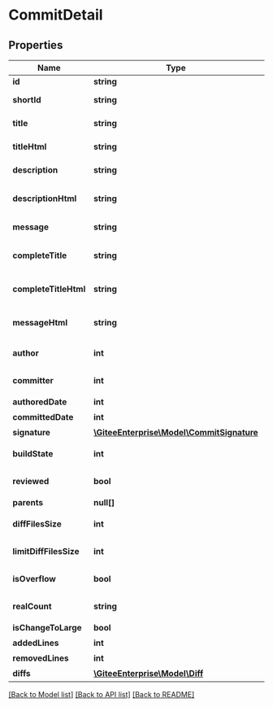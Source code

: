# CommitDetail

## Properties

Name | Type | Description | Notes
------------ | ------------- | ------------- | -------------
**id** | **string** | Commit ID | [optional] 
**shortId** | **string** | Commit Short ID | [optional] 
**title** | **string** | Commit Title | [optional] 
**titleHtml** | **string** | Commit Html Title | [optional] 
**description** | **string** | Commit Description | [optional] 
**descriptionHtml** | **string** | Commit Html Description | [optional] 
**message** | **string** | Commit Message | [optional] 
**completeTitle** | **string** | Complete Commit Title | [optional] 
**completeTitleHtml** | **string** | Complete Commit Title Html | [optional] 
**messageHtml** | **string** | Commit Html Message | [optional] 
**author** | **int** | Commit 作者 | [optional] 
**committer** | **int** | Commit 提交人 | [optional] 
**authoredDate** | **int** | 推送时间 | [optional] 
**committedDate** | **int** | 提交时间 | [optional] 
**signature** | [**\GiteeEnterprise\Model\CommitSignature**](CommitSignature.md) | 签名 | [optional] 
**buildState** | **int** | Gitee Go构建状态 | [optional] 
**reviewed** | **bool** | 是否已经通过评审 | [optional] 
**parents** | **null[]** | 父节点 | [optional] 
**diffFilesSize** | **int** | diff 文件大小 | [optional] 
**limitDiffFilesSize** | **int** | 可渲染的diff文件大小 | [optional] 
**isOverflow** | **bool** | diff大小是否超出限制 | [optional] 
**realCount** | **string** | diff实际差异文件数量 | [optional] 
**isChangeToLarge** | **bool** | diff是否过大 | [optional] 
**addedLines** | **int** | 新增行数 | [optional] 
**removedLines** | **int** | 删除行数 | [optional] 
**diffs** | [**\GiteeEnterprise\Model\Diff**](Diff.md) | 文件diff | [optional] 

[[Back to Model list]](../../README.md#documentation-for-models) [[Back to API list]](../../README.md#documentation-for-api-endpoints) [[Back to README]](../../README.md)


